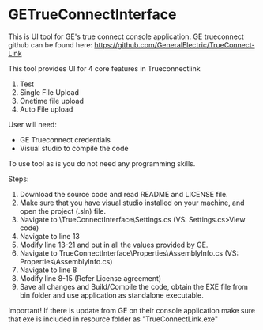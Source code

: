 # GETrueConnectInterface
This is UI tool for GE's true connect console application.
GE trueconnect github can be found here: https://github.com/GeneralElectric/TrueConnect-Link

This tool provides UI for 4 core features in Trueconnectlink
1. Test
2. Single File Upload
3. Onetime file upload
4. Auto File upload

User will need:
- GE Trueconnect credentials
- Visual studio to compile the code

To use tool as is you do not need any programming skills.

Steps:
1. Download the source code and read README and LICENSE file.
2. Make sure that you have visual studio installed on your machine, and open the project (.sln) file.
3. Navigate to \TrueConnectInterface\Settings.cs (VS: Settings.cs>View code)
4. Navigate to line 13
5. Modify line 13-21 and put in all the values provided by GE.
6. Navigate to TrueConnectInterface\Properties\AssemblyInfo.cs (VS: Properties\AssemblyInfo.cs)
7. Navigate to line 8
8. Modify line 8-15 (Refer License agreement)
9. Save all changes and Build/Compile the code, obtain the EXE file from bin folder and use application as standalone executable.

Important!
If there is update from GE on their console application make sure that exe is included in resource folder as "TrueConnectLink.exe"
